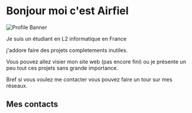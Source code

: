 # Bonjour moi c'est Airfiel

![Profile Banner](https://in.pinterest.com/pin/204702745549241158/)

Je suis un étudiant en L2 informatique en France

j'addore faire des projets completements inutiles.

Vous pouvez allez visier mon site web (pas encore fini) ou je présente un peu tout ces projets sans grande importance.

Bref si vous voulez me contacter vous pouvez faire un tour sur mes réseaux.

## Mes contacts

